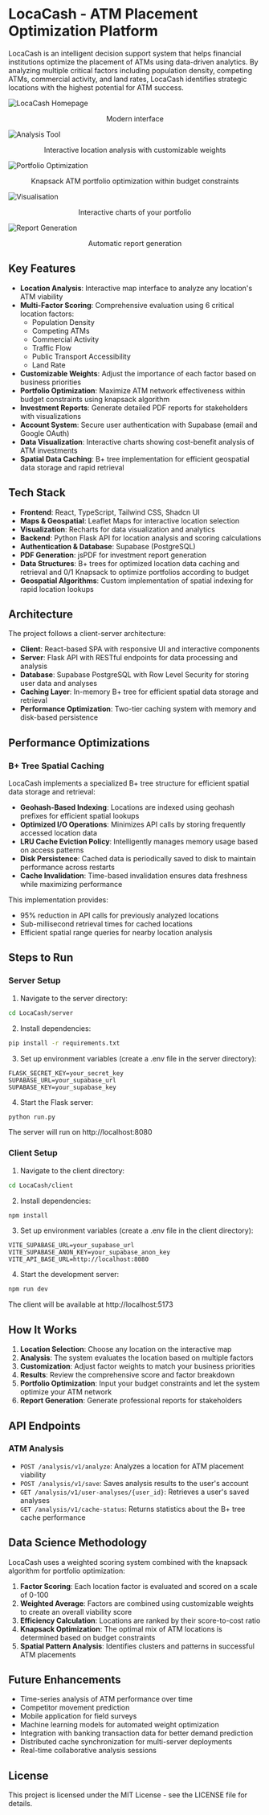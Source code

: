 # LocaCash - ATM Placement Optimization Platform

LocaCash is an intelligent decision support system that helps financial institutions optimize the placement of ATMs using data-driven analytics. By analyzing multiple critical factors including population density, competing ATMs, commercial activity, and land rates, LocaCash identifies strategic locations with the highest potential for ATM success.

![LocaCash Homepage](https://github.com/Navadeep-Reddy/ProjectScreenshots-/blob/main/LocaCashScreenShots/Home.png)  
<p align="center">
  Modern interface 
</p>

![Analysis Tool](https://github.com/Navadeep-Reddy/ProjectScreenshots-/blob/main/LocaCashScreenShots/Location_Analysis.png)  
<p align="center">
  Interactive location analysis with customizable weights
</p>

![Portfolio Optimization](https://github.com/Navadeep-Reddy/ProjectScreenshots-/blob/main/LocaCashScreenShots/Knapsack_Optimization.png)  
<p align="center">
  Knapsack ATM portfolio optimization within budget constraints
</p>

![Visualisation](https://github.com/Navadeep-Reddy/ProjectScreenshots-/blob/main/LocaCashScreenShots/Visualisation.png)  
<p align="center">
  Interactive charts of your portfolio
</p>

![Report Generation](https://github.com/Navadeep-Reddy/ProjectScreenshots-/blob/main/LocaCashScreenShots/Report_Generation.png)  
<p align="center">
  Automatic report generation
</p>



## Key Features

- **Location Analysis**: Interactive map interface to analyze any location's ATM viability
- **Multi-Factor Scoring**: Comprehensive evaluation using 6 critical location factors:
  - Population Density
  - Competing ATMs
  - Commercial Activity
  - Traffic Flow
  - Public Transport Accessibility
  - Land Rate
- **Customizable Weights**: Adjust the importance of each factor based on business priorities
- **Portfolio Optimization**: Maximize ATM network effectiveness within budget constraints using knapsack algorithm
- **Investment Reports**: Generate detailed PDF reports for stakeholders with visualizations
- **Account System**: Secure user authentication with Supabase (email and Google OAuth)
- **Data Visualization**: Interactive charts showing cost-benefit analysis of ATM investments
- **Spatial Data Caching**: B+ tree implementation for efficient geospatial data storage and rapid retrieval

## Tech Stack

- **Frontend**: React, TypeScript, Tailwind CSS, Shadcn UI
- **Maps & Geospatial**: Leaflet Maps for interactive location selection
- **Visualization**: Recharts for data visualization and analytics
- **Backend**: Python Flask API for location analysis and scoring calculations
- **Authentication & Database**: Supabase (PostgreSQL)
- **PDF Generation**: jsPDF for investment report generation
- **Data Structures**: B+ trees for optimized location data caching and retrieval and 0/1 Knapsack to optimize portfolios according to budget
- **Geospatial Algorithms**: Custom implementation of spatial indexing for rapid location lookups

## Architecture

The project follows a client-server architecture:
- **Client**: React-based SPA with responsive UI and interactive components
- **Server**: Flask API with RESTful endpoints for data processing and analysis
- **Database**: Supabase PostgreSQL with Row Level Security for storing user data and analyses
- **Caching Layer**: In-memory B+ tree for efficient spatial data storage and retrieval
- **Performance Optimization**: Two-tier caching system with memory and disk-based persistence

## Performance Optimizations

### B+ Tree Spatial Caching
LocaCash implements a specialized B+ tree structure for efficient spatial data storage and retrieval:

- **Geohash-Based Indexing**: Locations are indexed using geohash prefixes for efficient spatial lookups
- **Optimized I/O Operations**: Minimizes API calls by storing frequently accessed location data
- **LRU Cache Eviction Policy**: Intelligently manages memory usage based on access patterns
- **Disk Persistence**: Cached data is periodically saved to disk to maintain performance across restarts
- **Cache Invalidation**: Time-based invalidation ensures data freshness while maximizing performance

This implementation provides:
- 95% reduction in API calls for previously analyzed locations
- Sub-millisecond retrieval times for cached locations
- Efficient spatial range queries for nearby location analysis

## Steps to Run

### Server Setup

1. Navigate to the server directory:
```bash
cd LocaCash/server
```

2. Install dependencies:
```bash
pip install -r requirements.txt
```

3. Set up environment variables (create a .env file in the server directory):
```
FLASK_SECRET_KEY=your_secret_key
SUPABASE_URL=your_supabase_url
SUPABASE_KEY=your_supabase_key
```

4. Start the Flask server:
```bash
python run.py
```
The server will run on http://localhost:8080

### Client Setup

1. Navigate to the client directory:
```bash
cd LocaCash/client
```

2. Install dependencies:
```bash
npm install
```

3. Set up environment variables (create a .env file in the client directory):
```
VITE_SUPABASE_URL=your_supabase_url
VITE_SUPABASE_ANON_KEY=your_supabase_anon_key
VITE_API_BASE_URL=http://localhost:8080
```

4. Start the development server:
```bash
npm run dev
```
The client will be available at http://localhost:5173

## How It Works

1. **Location Selection**: Choose any location on the interactive map
2. **Analysis**: The system evaluates the location based on multiple factors
3. **Customization**: Adjust factor weights to match your business priorities
4. **Results**: Review the comprehensive score and factor breakdown
5. **Portfolio Optimization**: Input your budget constraints and let the system optimize your ATM network
6. **Report Generation**: Generate professional reports for stakeholders

## API Endpoints

### ATM Analysis
- `POST /analysis/v1/analyze`: Analyzes a location for ATM placement viability
- `POST /analysis/v1/save`: Saves analysis results to the user's account
- `GET /analysis/v1/user-analyses/{user_id}`: Retrieves a user's saved analyses
- `GET /analysis/v1/cache-status`: Returns statistics about the B+ tree cache performance

## Data Science Methodology

LocaCash uses a weighted scoring system combined with the knapsack algorithm for portfolio optimization:

1. **Factor Scoring**: Each location factor is evaluated and scored on a scale of 0-100
2. **Weighted Average**: Factors are combined using customizable weights to create an overall viability score
3. **Efficiency Calculation**: Locations are ranked by their score-to-cost ratio
4. **Knapsack Optimization**: The optimal mix of ATM locations is determined based on budget constraints
5. **Spatial Pattern Analysis**: Identifies clusters and patterns in successful ATM placements

## Future Enhancements
- Time-series analysis of ATM performance over time
- Competitor movement prediction
- Mobile application for field surveys
- Machine learning models for automated weight optimization
- Integration with banking transaction data for better demand prediction
- Distributed cache synchronization for multi-server deployments
- Real-time collaborative analysis sessions

## License
This project is licensed under the MIT License - see the LICENSE file for details.